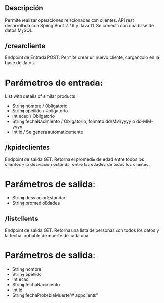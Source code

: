 # <AppClients>

## Descripción
Permite realizar operaciones relacionadas con clientes.
API rest desarrollada con Spring Boot 2.7.9 y Java 11.
Se conecta con una base de datos MySQL.

## /crearcliente
Endpoint de Entrada POST.
Permite crear un nuevo cliente, cargandolo en la base de datos.
# Parámetros de entrada:
List with details of similar products
- String nombre / Obligatorio
- String apellido / Obligatorio
- int edad / Obligatorio
- String fechaNacimiento / Obligatorio, formato dd/MM/yyyy o dd-MM-yyyy
- int id / Se genera automaticamente

## /kpideclientes
Endpoint de salida GET.
Retorna el promedio de edad entre todos los clientes y la desviación estándar entre las edades de todos los clientes.
# Parámetros de salida:
- String desviacionEstandar
- String promedioEdades 


## /listclients
Endpoint de salida GET.
Retorna una lista de personas con todos los datos y la fecha probable de muerte de cada una.
# Parámetros de salida:
- String nombre 
- String apellido 
- int edad 
- String fechaNacimiento
- int id 
- String fechaProbableMuerte"# appclients" 
